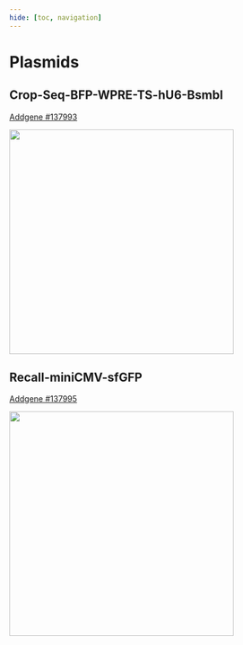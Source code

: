 ```yaml
---
hide: [toc, navigation]
---
```


# Plasmids

## Crop-Seq-BFP-WPRE-TS-hU6-BsmbI

[Addgene #137993](https://www.addgene.org/137993/)

<img 
  src="https://media.addgene.org/snapgene-media/v1.7.9-0-g88a3305/sequences/351471/d4c1ab50-d066-459b-b722-b3550554a28d/addgene-plasmid-137993-sequence-351471-map.png" 
  width="400"
/>

## Recall-miniCMV-sfGFP

[Addgene #137995](https://www.addgene.org/137995/)

<img 
  src="https://media.addgene.org/snapgene-media/v1.7.9-0-g88a3305/sequences/351481/1a78c718-1319-4e0b-95d9-5b50ac19ec0d/addgene-plasmid-137995-sequence-351481-map.png"
  width="400"
/>



